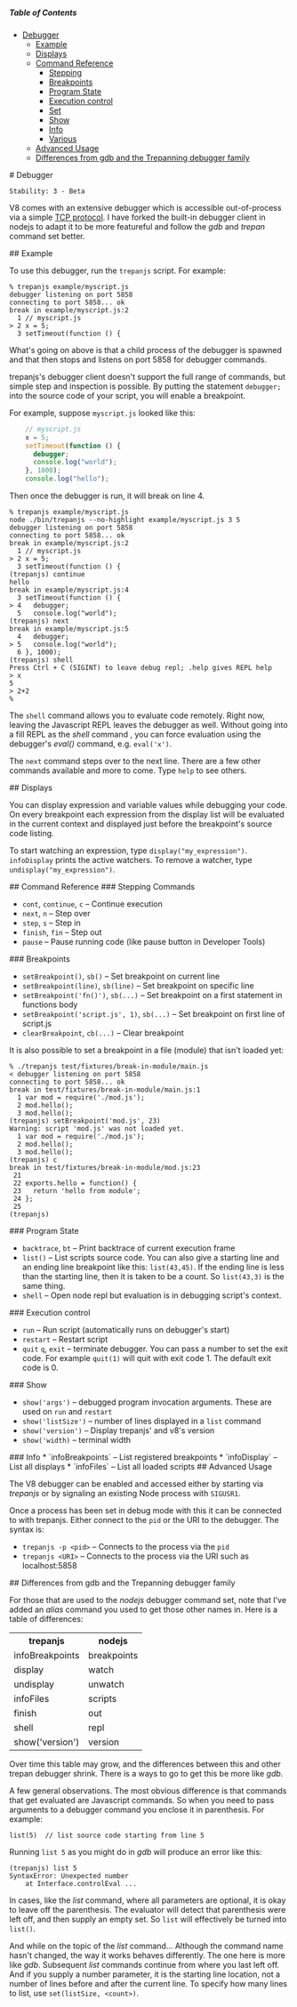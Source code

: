 ##### Table of Contents

* [Debugger](#debugger)
  * [Example](#example)
  *  [Displays](#displays)
  * [Command Reference](#cmd-ref)
    * [Stepping](#stepping)
    * [Breakpoints](#brkpts)
    * [Program State](#state)
    * [Execution control](#ctrl)
    * [Set](#set)
    * [Show](#show)
    * [Info](#info)
    * [Various](#various)
  * [Advanced Usage](#advanced)
  * [Differences from gdb and the Trepanning debugger family](#diff)

<a name="debugger">
# Debugger
</a>

    Stability: 3 - Beta

<!-- type=misc -->

V8 comes with an extensive debugger which is accessible out-of-process
via a simple
[TCP protocol](http://code.google.com/p/v8/wiki/DebuggerProtocol).  I
have forked the built-in debugger client in nodejs to adapt it to be
more featureful and follow the *gdb* and *trepan* command set better.


<a name="example">
## Example
</a>

To use this debugger, run the `trepanjs` script. For example:

    % trepanjs example/myscript.js
    debugger listening on port 5858
    connecting to port 5858... ok
    break in example/myscript.js:2
      1 // myscript.js
    > 2 x = 5;
      3 setTimeout(function () {

What's going on above is that a child process of the debugger is
spawned and that then stops and listens on port 5858 for debugger commands.

trepanjs's debugger client doesn't support the full range of commands,
but simple step and inspection is possible. By putting the statement
`debugger;` into the source code of your script, you will enable a
breakpoint.

For example, suppose `myscript.js` looked like this:

```javascript
    // myscript.js
    x = 5;
    setTimeout(function () {
      debugger;
      console.log("world");
    }, 1000);
    console.log("hello");
```

Then once the debugger is run, it will break on line 4.

    % trepanjs example/myscript.js
    node ./bin/trepanjs --no-highlight example/myscript.js 3 5
    debugger listening on port 5858
    connecting to port 5858... ok
    break in example/myscript.js:2
      1 // myscript.js
    > 2 x = 5;
      3 setTimeout(function () {
    (trepanjs) continue
    hello
    break in example/myscript.js:4
      3 setTimeout(function () {
    > 4   debugger;
      5   console.log("world");
    (trepanjs) next
	break in example/myscript.js:5
      4   debugger;
    > 5   console.log("world");
      6 }, 1000);
    (trepanjs) shell
    Press Ctrl + C (SIGINT) to leave debug repl; .help gives REPL help
    > x
    5
    > 2+2
    %

The `shell` command allows you to evaluate code remotely. Right now,
leaving the Javascript REPL leaves the debugger as well. Without going
into a fill REPL as the *shell* command , you can force evaluation
using the debugger's *eval()* command, e.g. `eval('x')`.

The `next` command steps over to the next line. There are a few other
commands available and more to come. Type `help` to see others.

<a name="displays"/>
## Displays

You can display expression and variable values while debugging your code.
On every breakpoint each expression from the display list will be evaluated
in the current context and displayed just before the breakpoint's source code
listing.

To start watching an expression, type `display("my_expression")`. `infoDisplay`
prints the active watchers. To remove a watcher, type
`undisplay("my_expression")`.

<a name="cmd-ref"/>
## Command Reference

<a name="stepping"/>
### Stepping Commands

* `cont`, `continue`, `c` &ndash; Continue execution
* `next`, `n` &ndash; Step over
* `step`, `s` &ndash; Step in
* `finish`, `fin` &ndash; Step out
* `pause` &ndash; Pause running code (like pause button in Developer Tools)

<a name="brkpts"/>
### Breakpoints

* `setBreakpoint()`, `sb()` &ndash; Set breakpoint on current line
* `setBreakpoint(line)`, `sb(line)` &ndash; Set breakpoint on specific line
* `setBreakpoint('fn()')`, `sb(...)` &ndash; Set breakpoint on a first statement in
functions body
* `setBreakpoint('script.js', 1)`, `sb(...)` &ndash; Set breakpoint on first line of
script.js
* `clearBreakpoint`, `cb(...)` &ndash; Clear breakpoint

It is also possible to set a breakpoint in a file (module) that
isn't loaded yet:

    % ./trepanjs test/fixtures/break-in-module/main.js
    < debugger listening on port 5858
    connecting to port 5858... ok
    break in test/fixtures/break-in-module/main.js:1
      1 var mod = require('./mod.js');
      2 mod.hello();
      3 mod.hello();
    (trepanjs) setBreakpoint('mod.js', 23)
    Warning: script 'mod.js' was not loaded yet.
      1 var mod = require('./mod.js');
      2 mod.hello();
      3 mod.hello();
    (trepanjs) c
    break in test/fixtures/break-in-module/mod.js:23
     21
     22 exports.hello = function() {
     23   return 'hello from module';
     24 };
     25
    (trepanjs)

<a name="state"/>
### Program State

* `backtrace`, `bt` &ndash; Print backtrace of current execution frame
* `list()` &ndash; List scripts source code. You can also give a starting line
and an ending line breakpoint like this: `list(43,45)`. If the ending line is less than
the starting line, then it is taken to be a count. So `list(43,3)` is the same thing.
* `shell` &ndash; Open node repl but evaluation is in debugging script's context.

<a name="ctrl"/>
### Execution control

* `run` &ndash; Run script (automatically runs on debugger's start)
* `restart` &ndash; Restart script
* `quit` `q`, `exit` &ndash; terminate debugger. You can pass a number to set the exit code. For example `quit(1)` will quit with exit code 1. The default exit code is 0.

<a name="show"/>
### Show

* `show('args')` &ndash; debugged program invocation arguments. These are used on `run` and `restart`
* `show('listSize')` &ndash; number of lines displayed in a `list` command
* `show('version')` &ndash; Display trepanjs' and v8's version
* `show('width)` &ndash; terminal width

<a name="info"/>
### Info
* `infoBreakpoints` &ndash; List registered breakpoints
* `infoDisplay` &ndash; List all displays
* `infoFiles` &ndash; List all loaded scripts

<a name="advanced"/>
## Advanced Usage
</a>

The V8 debugger can be enabled and accessed either by starting via *trepanjs*
or by signaling an existing Node process with `SIGUSR1`.

Once a process has been set in debug mode with this it can be connected to
with trepanjs. Either connect to the `pid` or the URI to the debugger.
The syntax is:

* `trepanjs -p <pid>` &ndash; Connects to the process via the `pid`
* `trepanjs <URI>` &ndash; Connects to the process via the URI such as localhost:5858

<a name="diff"/>
## Differences from gdb and the Trepanning debugger family

For those that are used to the *nodejs* debugger command set, note that I've added an
*alias* command you used to get those other names in. Here is a table of differences:

<table>
  <tr>
    <th>trepanjs</th>
    <th>nodejs</th>
  </tr>
  <tr>
    <td>infoBreakpoints</td>
    <td>breakpoints</td>
  <tr>
    <td>display</td>
    <td>watch</td>
  </tr>
  <tr>
    <td>undisplay</td>
    <td>unwatch</td>
  </tr>
  <tr>
    <td>infoFiles</td>
    <td>scripts</td>
  </tr>
  <tr>
    <td>finish</td>
    <td>out</td>
  </tr>
  <tr>
    <td>shell</td>
    <td>repl</td>
  </tr>
  <tr>
    <td>show('version')</td>
    <td>version</td>
  </tr>
</table>

Over time this table may grow, and the differences between this and
other trepan debugger shrink. There is a ways to go to get this be
more like *gdb*.

A few general observations. The most obvious difference is that commands
that get evaluated are Javascript commands. So when you need to pass
arguments to a debugger command you enclose it in parenthesis.  For
example:

    list(5)  // list source code starting from line 5

Running `list 5` as you might do in *gdb* will produce an error like
this:

    (trepanjs) list 5
    SyntaxError: Unexpected number
        at Interface.controlEval ...

In cases, like the *list* command, where all parameters are optional,
it is okay to leave off the parenthesis. The evaluator will detect
that parenthesis were left off, and then supply an empty set. So
`list` will effectively be turned into `list()`.

And while on the topic of the *list* command...  Although the command
name hasn't changed, the way it works behaves differently. The one
here is more like *gdb*. Subsequent *list* commands continue from
where you last left off. And if you supply a number parameter, it is
the starting line location, not a number of lines before and after the
current line. To specify how many lines to list, use `set(listSize,
<count>)`.
